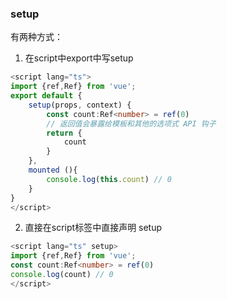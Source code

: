 ### setup

有两种方式：

1. 在script中export中写setup

```typescript
<script lang="ts">
import {ref,Ref} from 'vue';
export default {
    setup(props, context) {
        const count:Ref<number> = ref(0)
        // 返回值会暴露给模板和其他的选项式 API 钩子
        return {
            count
        }
    },
    mounted (){
        console.log(this.count) // 0
    }
}
</script>
```

2. 直接在script标签中直接声明 setup

```typescript
<script lang="ts" setup>
import {ref,Ref} from 'vue';
const count:Ref<number> = ref(0)
console.log(count) // 0
</script>
```

###
